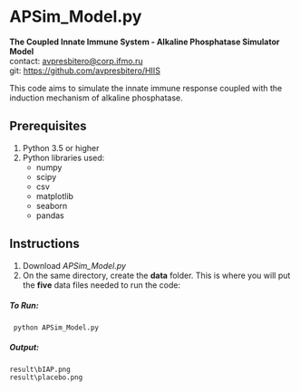 # APSim_Model.py

**The Coupled Innate Immune System - Alkaline Phosphatase Simulator Model** \
contact: avpresbitero@corp.ifmo.ru \
git: https://github.com/avpresbitero/HIIS


This code aims to simulate the innate immune response coupled with the induction mechanism of alkaline phosphatase.

## Prerequisites

1. Python 3.5 or higher
2. Python libraries used:
    - numpy
    - scipy
    - csv
    - matplotlib
    - seaborn
    - pandas

## Instructions

1. Download *APSim_Model.py*
2. On the same directory, create the **data** folder. This is where you will put the **five** data files needed to run the code:

##### To Run:
```
 python APSim_Model.py
```

##### Output:
```
result\bIAP.png
result\placebo.png
```
